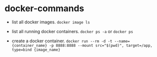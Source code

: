 # docker-commands

- list all docker images.
``` docker image ls ```

- list all running docker containers.
``` docker ps -a ```
or 
``` docker ps ```

- create a docker container.
``` docker run --rm -d -t --name={container_name} -p 8888:8888 --mount src="$(pwd)", target=/app, type=bind {image_name} ```
